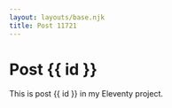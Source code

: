 ```yaml
---
layout: layouts/base.njk
title: Post 11721
---
```


# Post {{ id }}

This is post {{ id }} in my Eleventy project.
